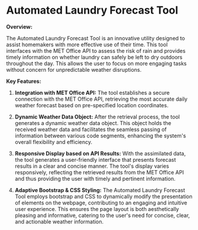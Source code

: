 # Automated Laundry Forecast Tool

**Overview:**

The Automated Laundry Forecast Tool is an innovative utility designed to assist homemakers with more effective use of their time. This tool interfaces with the MET Office API to assess the risk of rain and provides timely information on whether laundry can safely be left to dry outdoors throughout the day. This allows the user to focus on more engaging tasks without concern for unpredictable weather disruptions. 

**Key Features:**

1. **Integration with MET Office API:** The tool establishes a secure connection with the MET Office API, retrieving the most accurate daily weather forecast based on pre-specified location coordinates. 

2. **Dynamic Weather Data Object:** After the retrieval process, the tool generates a dynamic weather data object. This object holds the received weather data and facilitates the seamless passing of information between various code segments, enhancing the system's overall flexibility and efficiency.

3. **Responsive Display based on API Results:** With the assimilated data, the tool generates a user-friendly interface that presents forecast results in a clear and concise manner. The tool's display varies responsively, reflecting the retrieved results from the MET Office API and thus providing the user with timely and pertinent information.

4. **Adaptive Bootstrap & CSS Styling:** The Automated Laundry Forecast Tool employs bootstrap and CSS to dynamically modify the presentation of elements on the webpage, contributing to an engaging and intuitive user experience. This ensures the page layout is both aesthetically pleasing and informative, catering to the user's need for concise, clear, and actionable weather information.
